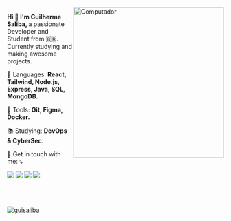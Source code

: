 <img src="https://raw.githubusercontent.com/MicaelliMedeiros/micaellimedeiros/master/image/computer-illustration.png" min-width="350px" max-width="350px" width="350px" align="right" alt="Computador">

<p align="left"> 
  <strong>Hi 👋 I'm Guilherme Saliba, </strong>
  a passionate Developer and Student from 🇧🇷.<br>
  Currently studying and making awesome projects.
</p>

<p align="left">

</p>

<p align="left">
  🦄 Languages: <strong>React, Tailwind, Node.js, Express, Java, SQL, MongoDB.  </strong>
</p>

<p align="left">
  💼 Tools: <strong>Git, Figma, Docker.</strong>
</p>

<p align="left">
  📚 Studying: <strong>DevOps & CyberSec.</strong>
</p>

<p align="left">
  💌 Get in touch with me: ⤵️
</p>

<p align="left">
  <a href="https://mail.google.com/mail/u/0/#inbox?compose=VpCqJTCPxFSpvhGCcVMGnLfHpsKXblwvmgKNctNLLhfzrLTBXgcdfvwkKRRqBbdgsbJLkBg" alt="Gmail">
  <img src="https://img.shields.io/badge/-Gmail-FF0000?style=flat-square&labelColor=FF0000&logo=gmail&logoColor=white&link=https://mail.google.com/mail/u/0/#inbox?compose=VpCqJTCPxFSpvhGCcVMGnLfHpsKXblwvmgKNctNLLhfzrLTBXgcdfvwkKRRqBbdgsbJLkBg" /></a>

  <a href="https://www.linkedin.com/in/salibagui/" alt="Linkedin">
  <img src="https://img.shields.io/badge/-Linkedin-0e76a8?style=flat-square&logo=Linkedin&logoColor=white&link=https://www.linkedin.com/in/salibagui/" /></a>

  <a href="https://api.whatsapp.com/send?phone=5531994635890" alt="WhatsApp">
  <img src="https://img.shields.io/badge/-WhatsApp-25d366?style=flat-square&labelColor=25d366&logo=whatsapp&logoColor=white&link=https://api.whatsapp.com/send?phone=5531994635890"/></a>

  <a href="https://www.instagram.com/salibaa__/" alt="Instagram">
  <img src="https://img.shields.io/badge/-Instagram-DF0174?style=flat-square&labelColor=DF0174&logo=instagram&logoColor=white&link=https://www.instagram.com/salibaa__/"/></a>
</p>  
<br>
<br>

[![guisaliba](https://github-readme-stats.vercel.app/api/top-langs/?username=guisaliba&hide=html&layout=compact&theme=radical)](https://github.com/anuraghazra/github-readme-stats)
